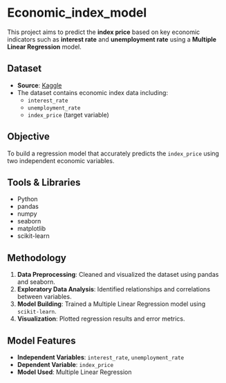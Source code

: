 ﻿# Economic_index_model

This project aims to predict the **index price** based on key economic indicators such as **interest rate** and **unemployment rate** using a **Multiple Linear Regression** model.

## Dataset

- **Source**: [Kaggle](https://www.kaggle.com/)
- The dataset contains economic index data including:
  - `interest_rate`
  - `unemployment_rate`
  - `index_price` (target variable)

## Objective

To build a regression model that accurately predicts the `index_price` using two independent economic variables.

## Tools & Libraries

- Python
- pandas
- numpy
- seaborn
- matplotlib
- scikit-learn

## Methodology

1. **Data Preprocessing**: Cleaned and visualized the dataset using pandas and seaborn.
2. **Exploratory Data Analysis**: Identified relationships and correlations between variables.
3. **Model Building**: Trained a Multiple Linear Regression model using `scikit-learn`.
4. **Visualization**: Plotted regression results and error metrics.

## Model Features

- **Independent Variables**: `interest_rate`, `unemployment_rate`
- **Dependent Variable**: `index_price`
- **Model Used**: Multiple Linear Regression



